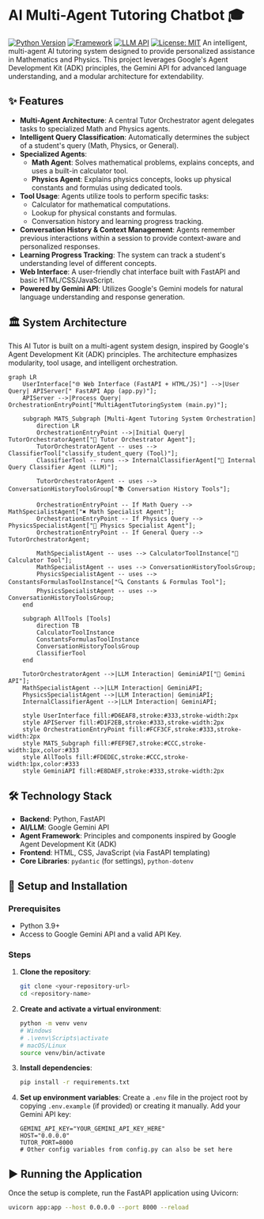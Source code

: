 # AI Multi-Agent Tutoring Chatbot 🎓

[![Python Version](https://img.shields.io/badge/python-3.9%2B-blue.svg)](https://www.python.org/downloads/)
[![Framework](https://img.shields.io/badge/framework-FastAPI-green.svg)](https://fastapi.tiangolo.com/)
[![LLM API](https://img.shields.io/badge/LLM-Gemini%20API-purple.svg)](https://ai.google.dev/)
[![License: MIT](https://img.shields.io/badge/License-MIT-yellow.svg)](https://opensource.org/licenses/MIT) An intelligent, multi-agent AI tutoring system designed to provide personalized assistance in Mathematics and Physics. This project leverages Google's Agent Development Kit (ADK) principles, the Gemini API for advanced language understanding, and a modular architecture for extendability.

## ✨ Features

* **Multi-Agent Architecture**: A central Tutor Orchestrator agent delegates tasks to specialized Math and Physics agents.
* **Intelligent Query Classification**: Automatically determines the subject of a student's query (Math, Physics, or General).
* **Specialized Agents**:
    * **Math Agent**: Solves mathematical problems, explains concepts, and uses a built-in calculator tool.
    * **Physics Agent**: Explains physics concepts, looks up physical constants and formulas using dedicated tools.
* **Tool Usage**: Agents utilize tools to perform specific tasks:
    * Calculator for mathematical computations.
    * Lookup for physical constants and formulas.
    * Conversation history and learning progress tracking.
* **Conversation History & Context Management**: Agents remember previous interactions within a session to provide context-aware and personalized responses.
* **Learning Progress Tracking**: The system can track a student's understanding level of different concepts.
* **Web Interface**: A user-friendly chat interface built with FastAPI and basic HTML/CSS/JavaScript.
* **Powered by Gemini API**: Utilizes Google's Gemini models for natural language understanding and response generation.

## 🏛️ System Architecture

This AI Tutor is built on a multi-agent system design, inspired by Google's Agent Development Kit (ADK) principles. The architecture emphasizes modularity, tool usage, and intelligent orchestration.

```mermaid
graph LR
    UserInterface["🌐 Web Interface (FastAPI + HTML/JS)"] -->|User Query| APIServer[" FastAPI App (app.py)"];
    APIServer -->|Process Query| OrchestrationEntryPoint["MultiAgentTutoringSystem (main.py)"];

    subgraph MATS_Subgraph [Multi-Agent Tutoring System Orchestration]
        direction LR
        OrchestrationEntryPoint -->|Initial Query| TutorOrchestratorAgent["👤 Tutor Orchestrator Agent"];
        TutorOrchestratorAgent -- uses --> ClassifierTool["classify_student_query (Tool)"];
        ClassifierTool -- runs --> InternalClassifierAgent["🤖 Internal Query Classifier Agent (LLM)"];
        
        TutorOrchestratorAgent -- uses --> ConversationHistoryToolsGroup["📚 Conversation History Tools"];
        
        OrchestrationEntryPoint -- If Math Query --> MathSpecialistAgent["✖️ Math Specialist Agent"];
        OrchestrationEntryPoint -- If Physics Query --> PhysicsSpecialistAgent["🔬 Physics Specialist Agent"];
        OrchestrationEntryPoint -- If General Query --> TutorOrchestratorAgent;

        MathSpecialistAgent -- uses --> CalculatorToolInstance["🧮 Calculator Tool"];
        MathSpecialistAgent -- uses --> ConversationHistoryToolsGroup;
        PhysicsSpecialistAgent -- uses --> ConstantsFormulasToolInstance["🔍 Constants & Formulas Tool"];
        PhysicsSpecialistAgent -- uses --> ConversationHistoryToolsGroup;
    end

    subgraph AllTools [Tools]
        direction TB
        CalculatorToolInstance
        ConstantsFormulasToolInstance
        ConversationHistoryToolsGroup
        ClassifierTool
    end
    
    TutorOrchestratorAgent -->|LLM Interaction| GeminiAPI["🧠 Gemini API"];
    MathSpecialistAgent -->|LLM Interaction| GeminiAPI;
    PhysicsSpecialistAgent -->|LLM Interaction| GeminiAPI;
    InternalClassifierAgent -->|LLM Interaction| GeminiAPI;

    style UserInterface fill:#D6EAF8,stroke:#333,stroke-width:2px
    style APIServer fill:#D1F2EB,stroke:#333,stroke-width:2px
    style OrchestrationEntryPoint fill:#FCF3CF,stroke:#333,stroke-width:2px
    style MATS_Subgraph fill:#FEF9E7,stroke:#CCC,stroke-width:1px,color:#333
    style AllTools fill:#FDEDEC,stroke:#CCC,stroke-width:1px,color:#333
    style GeminiAPI fill:#E8DAEF,stroke:#333,stroke-width:2px
```
## 🛠️ Technology Stack

* **Backend**: Python, FastAPI
* **AI/LLM**: Google Gemini API
* **Agent Framework**: Principles and components inspired by Google Agent Development Kit (ADK)
* **Frontend**: HTML, CSS, JavaScript (via FastAPI templating)
* **Core Libraries**: `pydantic` (for settings), `python-dotenv`

## 🚀 Setup and Installation

### Prerequisites

* Python 3.9+
* Access to Google Gemini API and a valid API Key.

### Steps

1.  **Clone the repository**:
    ```bash
    git clone <your-repository-url>
    cd <repository-name>
    ```

2.  **Create and activate a virtual environment**:
    ```bash
    python -m venv venv
    # Windows
    # .\venv\Scripts\activate
    # macOS/Linux
    source venv/bin/activate
    ```

3.  **Install dependencies**:
    ```bash
    pip install -r requirements.txt
    ```

4.  **Set up environment variables**:
    Create a `.env` file in the project root by copying `.env.example` (if provided) or creating it manually. Add your Gemini API key:
    ```env
    GEMINI_API_KEY="YOUR_GEMINI_API_KEY_HERE"
    HOST="0.0.0.0"
    TUTOR_PORT=8000
    # Other config variables from config.py can also be set here
    ```

## ▶️ Running the Application

Once the setup is complete, run the FastAPI application using Uvicorn:

```bash
uvicorn app:app --host 0.0.0.0 --port 8000 --reload
